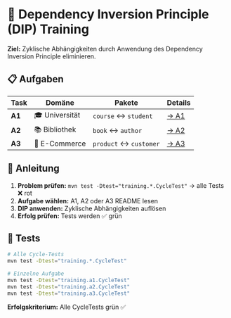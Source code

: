 # 🎯 Dependency Inversion Principle (DIP) Training

**Ziel:** Zyklische Abhängigkeiten durch Anwendung des Dependency Inversion Principle eliminieren.

## 📋 Aufgaben

| Task | Domäne | Pakete | Details |
|------|--------|--------|---------|
| **A1** | 🎓 Universität | `course` ↔ `student` | [→ A1](src/main/java/training/a1/README.md) |
| **A2** | 📚 Bibliothek | `book` ↔ `author` | [→ A2](src/main/java/training/a2/README.md) |
| **A3** | 🛒 E-Commerce | `product` ↔ `customer` | [→ A3](src/main/java/training/a3/README.md) |

## 🚀 Anleitung

1. **Problem prüfen:** `mvn test -Dtest="training.*.CycleTest"` → alle Tests ❌ rot
2. **Aufgabe wählen:** A1, A2 oder A3 README lesen
3. **DIP anwenden:** Zyklische Abhängigkeiten auflösen
4. **Erfolg prüfen:** Tests werden ✅ grün

## 🧪 Tests

```bash
# Alle Cycle-Tests
mvn test -Dtest="training.*.CycleTest"

# Einzelne Aufgabe
mvn test -Dtest="training.a1.CycleTest"
mvn test -Dtest="training.a2.CycleTest" 
mvn test -Dtest="training.a3.CycleTest"
```

**Erfolgskriterium:** Alle CycleTests grün ✅
